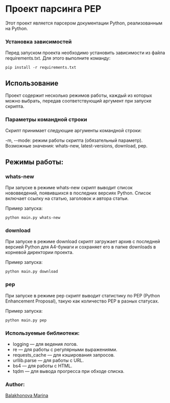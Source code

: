# Проект парсинга PEP

Этот проект является парсером документации Python, реализованным на Python.

### Установка зависимостей

Перед запуском проекта необходимо установить зависимости из файла requirements.txt. Для этого выполните команду:

```
pip install -r requirements.txt
```

## Использование

Проект содержит несколько режимов работы, каждый из которых можно выбрать, передав соответствующий аргумент при запуске скрипта.

### Параметры командной строки

Скрипт принимает следующие аргументы командной строки:

-m, --mode: режим работы скрипта (обязательный параметр). Возможные значения: whats-new, latest-versions, download, pep.

## Режимы работы:
### whats-new

При запуске в режиме whats-new скрипт выводит список нововведений, появившихся в последних версиях Python. Список включает ссылку на статью, заголовок и автора статьи.

Пример запуска:

```
python main.py whats-new
```

### download

При запуске в режиме download скрипт загружает архив с последней версией Python для A4-бумаги и сохраняет его в папке downloads в корневой директории проекта.

Пример запуска:

```
python main.py download
```

### pep

При запуске в режиме pep скрипт выводит статистику по PEP (Python Enhancement Proposal), такую как количество PEP в разных статусах.

Пример запуска:

```
python main.py pep
```

### Используемые библиотеки:
- logging — для ведения логов.
- re — для работы с регулярными выражениями.
- requests_cache — для кэширования запросов.
- urllib.parse — для работы с URL.
- bs4 — для работы с HTML.
- tqdm — для вывода прогресса при обходе списка.

### Author:
[Balakhonova Marina](https://github.com/margoloko)
